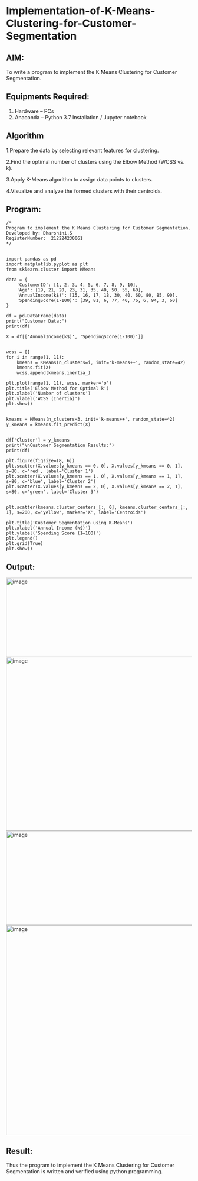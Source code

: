 # Implementation-of-K-Means-Clustering-for-Customer-Segmentation

## AIM:
To write a program to implement the K Means Clustering for Customer Segmentation.

## Equipments Required:
1. Hardware – PCs
2. Anaconda – Python 3.7 Installation / Jupyter notebook

## Algorithm
1.Prepare the data by selecting relevant features for clustering.

2.Find the optimal number of clusters using the Elbow Method (WCSS vs. k).

3.Apply K-Means algorithm to assign data points to clusters.

4.Visualize and analyze the formed clusters with their centroids. 

## Program:
```
/*
Program to implement the K Means Clustering for Customer Segmentation.
Developed by: Dharshini.S
RegisterNumber:  212224230061
*/
```
```

import pandas as pd
import matplotlib.pyplot as plt
from sklearn.cluster import KMeans

data = {
    'CustomerID': [1, 2, 3, 4, 5, 6, 7, 8, 9, 10],
    'Age': [19, 21, 20, 23, 31, 35, 40, 50, 55, 60],
    'AnnualIncome(k$)': [15, 16, 17, 18, 30, 40, 60, 80, 85, 90],
    'SpendingScore(1-100)': [39, 81, 6, 77, 40, 76, 6, 94, 3, 60]
}

df = pd.DataFrame(data)
print("Customer Data:")
print(df)

X = df[['AnnualIncome(k$)', 'SpendingScore(1-100)']]


wcss = []  
for i in range(1, 11):
    kmeans = KMeans(n_clusters=i, init='k-means++', random_state=42)
    kmeans.fit(X)
    wcss.append(kmeans.inertia_)

plt.plot(range(1, 11), wcss, marker='o')
plt.title('Elbow Method for Optimal k')
plt.xlabel('Number of clusters')
plt.ylabel('WCSS (Inertia)')
plt.show()


kmeans = KMeans(n_clusters=3, init='k-means++', random_state=42)
y_kmeans = kmeans.fit_predict(X)


df['Cluster'] = y_kmeans
print("\nCustomer Segmentation Results:")
print(df)

plt.figure(figsize=(8, 6))
plt.scatter(X.values[y_kmeans == 0, 0], X.values[y_kmeans == 0, 1], s=80, c='red', label='Cluster 1')
plt.scatter(X.values[y_kmeans == 1, 0], X.values[y_kmeans == 1, 1], s=80, c='blue', label='Cluster 2')
plt.scatter(X.values[y_kmeans == 2, 0], X.values[y_kmeans == 2, 1], s=80, c='green', label='Cluster 3')


plt.scatter(kmeans.cluster_centers_[:, 0], kmeans.cluster_centers_[:, 1], s=200, c='yellow', marker='X', label='Centroids')

plt.title('Customer Segmentation using K-Means')
plt.xlabel('Annual Income (k$)')
plt.ylabel('Spending Score (1–100)')
plt.legend()
plt.grid(True)
plt.show()

```

## Output:

<img width="570" height="214" alt="image" src="https://github.com/user-attachments/assets/6ac81925-a432-4d73-ac28-f02859fbb862" />

<img width="846" height="471" alt="image" src="https://github.com/user-attachments/assets/07ea170e-ebe1-4a67-b0b2-3c3f56dde7d7" />

<img width="841" height="255" alt="image" src="https://github.com/user-attachments/assets/ec14a84c-62ba-49ae-9ca8-4cf15350a0dc" />

<img width="936" height="569" alt="image" src="https://github.com/user-attachments/assets/c7518078-bab9-4a76-b65f-d7d423e7b6e3" />






## Result:
Thus the program to implement the K Means Clustering for Customer Segmentation is written and verified using python programming.
